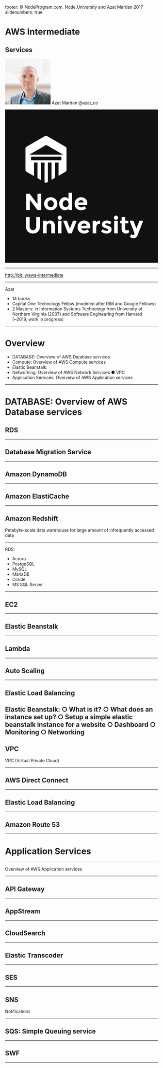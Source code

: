 footer: © NodeProgram.com, Node.University and Azat Mardan 2017
slidenumbers: true

# AWS Intermediate
## Services

![inline 100%](images/azat.jpeg)
Azat Mardan @azat_co

![inline right](images/nu.png)

---

<http://bit.ly/aws-intermediate>

---

Azat

* 14 books
* Capital One Technology Fellow (modeled after IBM and Google Fellows)
* 2 Masters: in Information Systems Technology from University of Northern Virginia (2007) and Software Engineering from Harvard (~2019, work in progress)

---
# Overview



* DATABASE: Overview of AWS Database services
* Compute: Overview of AWS Compute services
* Elastic Beanstalk:
* Networking: Overview of AWS Network Services ● VPC
* Application Services: Overview of AWS Application services

---

# DATABASE: Overview of AWS Database services

## RDS

---

## Database Migration Service

---

## Amazon DynamoDB

---

## Amazon ElastiCache

---

## Amazon Redshift

Petabyte-scale data warehouse for large amount of infrequently accessed data

---

RDS:

* Aurora
* PostgeSQL
* MySQL
* MariaDB
* Oracle
* MS SQL Server

---

## EC2

---

## Elastic Beanstalk

---

## Lambda

---

## Auto Scaling

---

## Elastic Load Balancing

Elastic Beanstalk:
○ What is it?
○ What does an instance set up?
○ Setup a simple elastic beanstalk instance for a website ○ Dashboard
○ Monitoring
○ Networking
---

## VPC

VPC (Virtual Private Cloud)

---

## AWS Direct Connect

---

## Elastic Load Balancing

---

## Amazon Route 53


---

# Application Services

---

Overview of AWS Application services

---

## API Gateway

---

## AppStream

---

## CloudSearch

---

## Elastic Transcoder

---

## SES

---

## SNS

Notifications

---

## SQS: Simple Queuing service

---

## SWF


---



